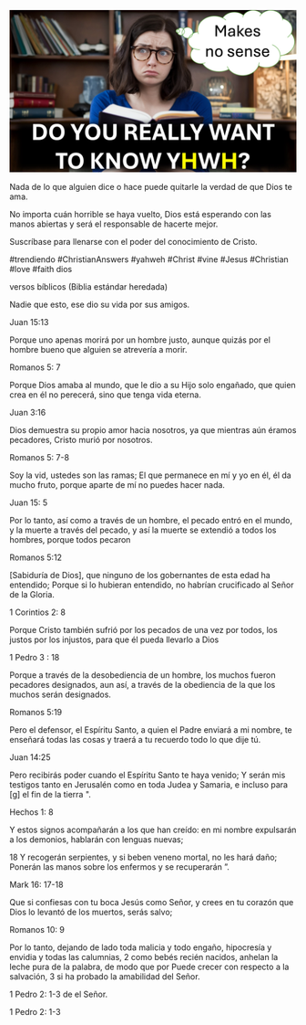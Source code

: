 ![Video cover image](../cover.jpg "cover photo")

Nada de lo que alguien dice o hace puede quitarle la verdad de que Dios te ama.

No importa cuán horrible se haya vuelto, Dios está esperando con las manos abiertas y será el responsable de hacerte mejor.

Suscríbase para llenarse con el poder del conocimiento de Cristo.

#trendiendo #ChristianAnswers #yahweh #Christ #vine #Jesus #Christian #love #faith dios

versos bíblicos (Biblia estándar heredada)

Nadie que esto, ese dio su vida por sus amigos.

Juan 15:13

Porque uno apenas morirá por un hombre justo, aunque quizás por el hombre bueno que alguien se atrevería a morir.

Romanos 5: 7

Porque Dios amaba al mundo, que le dio a su Hijo solo engañado, que quien crea en él no perecerá, sino que tenga vida eterna.

Juan 3:16

Dios demuestra su propio amor hacia nosotros, ya que mientras aún éramos pecadores, Cristo murió por nosotros.

Romanos 5: 7-8

Soy la vid, ustedes son las ramas; El que permanece en mí y yo en él, él da mucho fruto, porque aparte de mí no puedes hacer nada.

Juan 15: 5

Por lo tanto, así como a través de un hombre, el pecado entró en el mundo, y la muerte a través del pecado, y así la muerte se extendió a todos los hombres, porque todos pecaron

  Romanos 5:12

[Sabiduría de Dios], que ninguno de los gobernantes de esta edad ha entendido; Porque si lo hubieran entendido, no habrían crucificado al Señor de la Gloria.

1 Corintios 2: 8

Porque Cristo también sufrió por los pecados de una vez por todos, los justos por los injustos, para que él pueda llevarlo a Dios



1 Pedro 3 : 18

Porque a través de la desobediencia de un hombre, los muchos fueron pecadores designados, aun así, a través de la obediencia de la que los muchos serán designados.

Romanos 5:19

Pero el defensor, el Espíritu Santo, a quien el Padre enviará a mi nombre, te enseñará todas las cosas y traerá a tu recuerdo todo lo que dije tú.

Juan 14:25

Pero recibirás poder cuando el Espíritu Santo te haya venido; Y serán mis testigos tanto en Jerusalén como en toda Judea y Samaria, e incluso para [g] el fin de la tierra ".

Hechos 1: 8

Y estos signos acompañarán a los que han creído: en mi nombre expulsarán a los demonios, hablarán con lenguas nuevas;

18 Y recogerán serpientes, y si beben veneno mortal, no les hará daño; Ponerán las manos sobre los enfermos y se recuperarán ”.

Mark 16: 17-18

Que si confiesas con tu boca Jesús como Señor, y crees en tu corazón que Dios lo levantó de los muertos, serás salvo;

Romanos 10: 9

Por lo tanto, dejando de lado toda malicia y todo engaño, hipocresía y envidia y todas las calumnias, 2 como bebés recién nacidos, anhelan la leche pura de la palabra, de modo que por Puede crecer con respecto a la salvación, 3 si ha probado la amabilidad del Señor.

1 Pedro 2: 1-3 de el Señor.

1 Pedro 2: 1-3